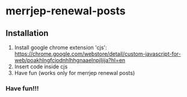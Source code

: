 # merrjep-renewal-posts

## Installation ## 

1. Install google chrome extension 'cjs': https://chrome.google.com/webstore/detail/custom-javascript-for-web/poakhlngfciodnhlhhgnaaelnpjljija?hl=en
2. Insert code inside cjs
3. Have fun (works only for merrjep renewal posts)

 ### Have fun!!! ###